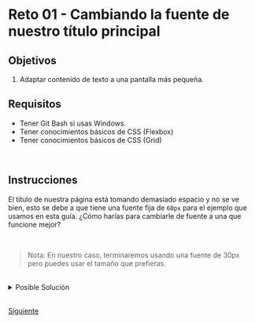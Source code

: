 # Reto 01 - Cambiando la fuente de nuestro título principal

## Objetivos
1. Adaptar contenido de texto a una pantalla más pequeña.
## Requisitos
- Tener Git Bash si usas Windows.
- Tener conocimientos básicos de CSS (Flexbox)
- Tener conocimientos básicos de CSS (Grid)

<br/>

## Instrucciones

El título de nuestra página está tomando demasiado espacio y no se ve bien, esto
se debe a que tiene una fuente fija de `60px` para el ejemplo que usamos en esta
guía. ¿Cómo harías para cambiarle de fuente a una que funcione mejor? 

<br/>

> Nota: En nuestro caso, terminaremos usando una fuente de 30px pero puedes usar el tamaño que prefieras.

<br/>

<details>
  <summary>Posible Solución</summary>

```css
@media (max-width: 575px) {
  .navbar,
  .actions {
    display: none;
  }

  h1 {
    font-size: 30px;
  }
}
```

</details>

<br/>

[Siguiente](../reto-02/README.md)